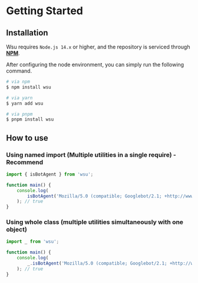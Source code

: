 # Getting Started

## Installation

Wsu requires `Node.js 14.x` or higher, and the repository is serviced through **[NPM](https://npmjs.com)**.

After configuring the node environment, you can simply run the following command.

```bash
# via npm
$ npm install wsu

# via yarn
$ yarn add wsu

# via pnpm
$ pnpm install wsu
```

## How to use

### Using named import (Multiple utilities in a single require) - Recommend

```javascript
import { isBotAgent } from 'wsu';

function main() {
	console.log(
		isBotAgent('Mozilla/5.0 (compatible; Googlebot/2.1; +http://www.google.com/bot.html')
	); // true
}
```

### Using whole class (multiple utilities simultaneously with one object)

```javascript
import _ from 'wsu';

function main() {
	console.log(
		_.isBotAgent('Mozilla/5.0 (compatible; Googlebot/2.1; +http://www.google.com/bot.html')
	); // true
}
```
